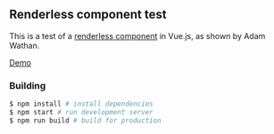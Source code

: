 ## Renderless component test

This is a test of a [renderless component](https://adamwathan.me/renderless-components-in-vuejs/) in Vue.js, as shown by Adam Wathan.

[Demo](https://jovial-knuth-e2f74d.netlify.com/)

### Building
```bash
$ npm install # install dependencies
$ npm start # run development server
$ npm run build # build for production
```
